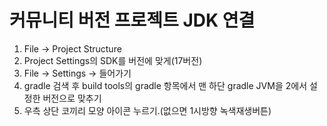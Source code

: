# 커뮤니티 버전 프로젝트 JDK 연결
1. File -> Project Structure
2. Project Settings의 SDK를 버전에 맞게(17버전)
3. File -> Settings -> 들어가기
4. gradle 검색 후 build tools의 gradle 항목에서
    맨 하단 gradle JVM을 2에서 설정한 버전으로 맞추기
5. 우측 상단 코끼리 모양 아이콘 누르기.(없으면 1시방향 녹색재생버튼)